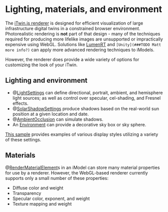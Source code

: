 # Lighting, materials, and environment

The [iTwin.js renderer](./frontend-overview.md) is designed for efficient visualization of large infrastructure digital twins in a constrained browser environment. Photorealistic rendering is **not** part of that design - many of the techniques required for producing more lifelike images are unsupported or impractically expensive using WebGL. Solutions like [LumenRT](https://www.bentley.com/en/products/brands/lumenrt) and `[Unity](###TODO Matt more info?)` can apply more advanced rendering techniques to iModels.

However, the renderer does provide a wide variety of options for customizing the look of your iTwin.

## Lighting and environment

- @[LightSettings]($common) can define directional, portrait, ambient, and hemisphere light sources; as well as control over specular, cel-shading, and Fresnel effects.
- @[SolarShadowSettings]($common) produce shadows based on the real-world sun position at a given location and date.
- @[AmbientOcclusion]($common) can simulate shadows.
- An [Environment]($common) can provide a decorative sky box or sky sphere.

[This sample](https://www.itwinjs.org/sample-showcase/?group=Viewer+Features&sample=display-styles-sample&imodel=Villa) provides examples of various display styles utilizing a variety of these settings.

## Materials

@[RenderMaterialElement]($backend)s in an iModel can store many material properties for use by a renderer. However, the WebGL-based renderer currently supports only a small number of these properties:

- Diffuse color and weight
- Transparency
- Specular color, exponent, and weight
- Texture mapping and weight
